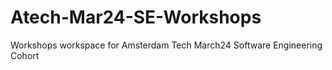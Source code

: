 # Atech-Mar24-SE-Workshops
Workshops workspace for Amsterdam Tech March24 Software Engineering Cohort
